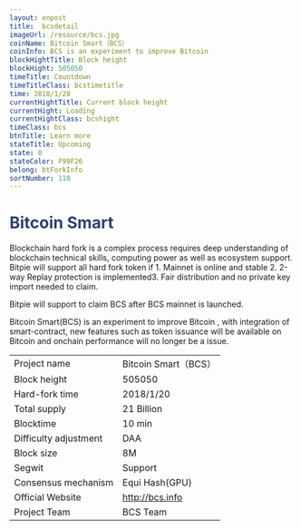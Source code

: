 ```yaml
---
layout: enpost
title:  bcsdetail
imageUrl: /resource/bcs.jpg
coinName: Bitcoin Smart（BCS）
coinInfo: BCS is an experiment to improve Bitcoin
blockHightTitle: Block height
blockHight: 505050
timeTitle: Countdown
timeTitleClass: bcstimetitle
time: 2018/1/20
currentHightTitle: Current block height
currentHight: Loading
currentHightClass: bcshight
timeClass: bcs
btnTitle: Learn more
stateTitle: Upcoming
state: 0
stateColor: F99F26
belong: btForkInfo
sortNumber: 110
---
```

<h1 style="color: #2F416A">Bitcoin Smart</h1>
<p class="summarytxt">Blockchain hard fork is a complex process requires deep understanding of blockchain technical skills, computing power as well as ecosystem support. Bitpie will support all hard fork token if 1. Mainnet is online and stable 2. 2-way Replay protection is implemented3. Fair distribution and no private key import needed to claim.
</p>
<p>Bitpie will support to claim BCS after BCS mainnet is launched.
</p>
<p>Bitcoin Smart(BCS) is an experiment to improve Bitcoin , with integration of smart-contract, new features such as token issuance will be available on Bitcoin and onchain performance will no longer be a issue.
</p>
<table class="center">
  <tbody>
    <tr>
        <td class="tablehalf">Project name</td>
        <td class="tablehalf">Bitcoin Smart（BCS）</td>
    </tr>
    <tr>
        <td>Block height</td>
        <td>505050</td>
    </tr>
    <tr>
        <td>Hard-fork time</td>
        <td>2018/1/20</td>
    </tr>
    <tr>
        <td>Total supply</td>
        <td>21 Billion</td>
    </tr>
    <tr>
        <td>Blocktime</td>
        <td>10 min</td>
    </tr>
    <tr>
        <td>Difficulty adjustment</td>
        <td>DAA</td>
    </tr>
    <tr>
        <td>Block size</td>
        <td>8M</td>
    </tr>
    <tr>
        <td>Segwit</td>
        <td>Support</td>
    </tr>
    <tr>
        <td>Consensus mechanism</td>
        <td>Equi Hash(GPU)</td>
    </tr>
    <tr>
        <td>Official Website</td>
        <td><a href="http://bcs.info" target="_blank">http://bcs.info</a></td>
    </tr>
    <tr>
        <td>Project Team</td>
        <td>BCS Team</td>
    </tr>
  </tbody>
</table>